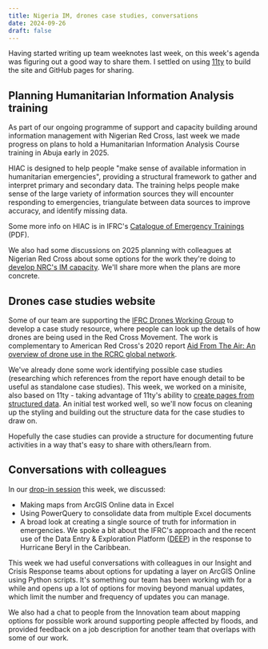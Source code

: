 ```yaml
---
title: Nigeria IM, drones case studies, conversations
date: 2024-09-26
draft: false
---
```

Having started writing up team weeknotes last week, on this week's agenda was 
figuring out a good way to share them. I settled on using [11ty](https://11ty.dev) to build the site and GitHub pages for sharing. 

## Planning Humanitarian Information Analysis training
As part of our ongoing programme of support and capacity building around 
information management with Nigerian Red Cross, last week we made progress 
on plans to hold a Humanitarian Information Analysis Course training in Abuja early in 2025. 

HIAC is designed to help people "make sense of available information in
humanitarian emergencies", providing a structural framework to gather and 
interpret primary and secondary data. The training helps people make sense of the large variety of information sources they will encounter responding to emergencies, triangulate between data sources to improve accuracy, and identify missing data. 

Some more info on HIAC is in IFRC's [Catalogue of Emergency Trainings](https://surgelearning.ifrc.org/resources/catalog-emergency-trainings) (PDF).

We also had some discussions on 2025 planning with colleagues at Nigerian Red 
Cross about some options for the work they're doing to [develop NRC's IM 
capacity](https://medium.com/digital-and-innovation-at-british-red-cross/branch-level-experiences-in-growing-information-management-at-nigerian-red-cross-56f587abddf2). We'll share more when the plans are more concrete. 


## Drones case studies website
Some of our team are supporting the [IFRC Drones Working Group](https://drones.preparecenter.org/) to develop a 
case study resource, where people can look up the details of how drones are
being used in the Red Cross Movement. The work is complementary to American Red Cross's 2020 report [Aid From The Air: An overview of drone use in the RCRC global network](https://americanredcross.github.io/rcrc-drones/).


We've already done some work identifying possible case studies (researching which references from the report have enough detail to be useful as standalone case studies). This week, we worked on a minisite, also based on 11ty - taking advantage of 11ty's ability to [create pages from structured data](https://florian.ec/blog/eleventy-data-pages/). An initial test worked well, so we'll now focus on cleaning up the styling and building out the structure data for the case studies to draw on. 

Hopefully the case studies can provide a structure for documenting future activities in a way that's easy to share with others/learn from. 

## Conversations with colleagues 
In our [drop-in session](https://medium.com/digital-and-innovation-at-british-red-cross/looking-back-on-150-gis-im-hours-8ef07589fba1) this week, we discussed: 

* Making maps from ArcGIS Online data in Excel
* Using PowerQuery to consolidate data from multiple Excel documents
* A broad look at creating a single source of truth for information in emergencies. We spoke a bit about the IFRC's approach and the recent use of the Data Entry & Exploration Platform ([DEEP](https://thedeep.io/)) in the response to Hurricane Beryl in the Caribbean. 

This week we had useful conversations with colleagues in our Insight and Crisis Response teams about options for updating a layer on ArcGIS Online using Python scripts. It's something our team has been working with for a while and opens up a lot of options for moving beyond manual updates, which limit the number and frequency of updates you can manage. 

We also had a chat to people from the Innovation team about mapping options for 
possible work around supporting people affected by floods, and provided 
feedback on a job description for another team that overlaps with some of our 
work. 
